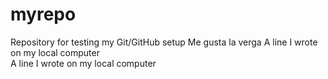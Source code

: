 # myrepo
Repository for testing my Git/GitHub setup
Me gusta la verga
A line I wrote on my local computer  
A line I wrote on my local computer  
